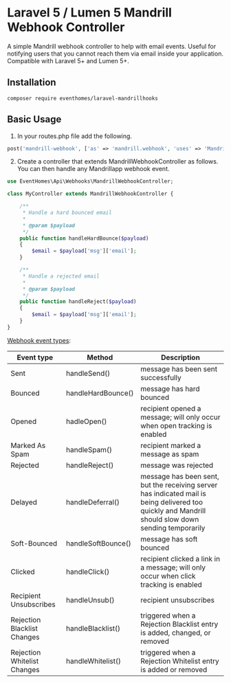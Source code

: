 # Laravel 5 / Lumen 5 Mandrill Webhook Controller
A simple Mandrill webhook controller to help with email events. Useful for notifying users that you cannot reach them via email inside your application. Compatible with Laravel 5+ and Lumen 5+.

## Installation
```composer require eventhomes/laravel-mandrillhooks```

## Basic Usage

1) In your routes.php file add the following.
```php
post('mandrill-webhook', ['as' => 'mandrill.webhook', 'uses' => 'MandrillController@handleWebHook']);
```

2) Create a controller that extends MandrillWebhookController as follows. You can then handle any Mandrillapp webhook event.
```php
use EventHomes\Api\Webhooks\MandrillWebhookController;

class MyController extends MandrillWebhookController {

    /**
     * Handle a hard bounced email
     *
     * @param $payload
     */
    public function handleHardBounce($payload)
    {
        $email = $payload['msg']['email'];
    }

    /**
     * Handle a rejected email
     *
     * @param $payload
     */
    public function handleReject($payload)
    {
        $email = $payload['msg']['email'];
    }
}
```

[Webhook event types](https://mandrill.zendesk.com/hc/en-us/articles/205583217-Introduction-to-Webhooks#event-types):

Event type              | Method             | Description 
------------            |------------        |---------------
Sent	                | handleSend()       | message has been sent successfully
Bounced	                | handleHardBounce() | message has hard bounced
Opened	                | hadleOpen()        | recipient opened a message; will only occur when open tracking is enabled
Marked As Spam	        | handleSpam()       | recipient marked a message as spam
Rejected	            | handleReject()     | message was rejected
Delayed	                | handleDeferral()   | message has been sent, but the receiving server has indicated mail is being delivered too quickly and Mandrill should slow down sending temporarily
Soft-Bounced	        | handleSoftBounce() | message has soft bounced
Clicked	                | handleClick()      | recipient clicked a link in a message; will only occur when click tracking is enabled
Recipient Unsubscribes  | handleUnsub()      | recipient unsubscribes
Rejection Blacklist Changes	| handleBlacklist()  | triggered when a Rejection Blacklist entry is added, changed, or removed
Rejection Whitelist Changes	| handleWhitelist()  | triggered when a Rejection Whitelist entry is added or removed
